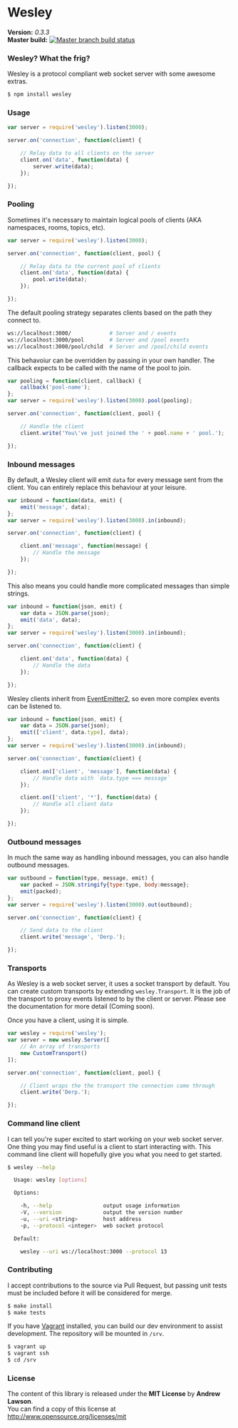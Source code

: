 # Wesley #


**Version:** *0.3.3*<br/>
**Master build:** [![Master branch build status][travis-master]][travis]


### Wesley? What the frig? ###
Wesley is a protocol compliant web socket server with some awesome extras.
```bash
$ npm install wesley
```


### Usage ###
```js
var server = require('wesley').listen(3000);

server.on('connection', function(client) {

    // Relay data to all clients on the server
    client.on('data', function(data) {
        server.write(data);
    });

});
```


### Pooling ###
Sometimes it's necessary to maintain logical pools of clients (AKA namespaces, rooms, topics, etc).
```js
var server = require('wesley').listen(3000);

server.on('connection', function(client, pool) {

    // Relay data to the current pool of clients
    client.on('data', function(data) {
        pool.write(data);
    });

});
```

The default pooling strategy separates clients based on the path they connect to.
```bash
ws://localhost:3000/            # Server and / events
ws://localhost:3000/pool        # Server and /pool events
ws://localhost:3000/pool/child  # Server and /pool/child events
```

This behavoiur can be overridden by passing in your own handler.
The callback expects to be called with the name of the pool to join.
```js
var pooling = function(client, callback) {
    callback('pool-name');
};
var server = require('wesley').listen(3000).pool(pooling);

server.on('connection', function(client, pool) {

    // Handle the client
    client.write('You\'ve just joined the ' + pool.name + ' pool.');

});
```


### Inbound messages ###
By default, a Wesley client will emit `data` for every message sent from the client.
You can entirely replace this behaviour at your leisure.
```js
var inbound = function(data, emit) {
    emit('message', data);
};
var server = require('wesley').listen(3000).in(inbound);

server.on('connection', function(client) {

    client.on('message', function(message) {
        // Handle the message
    });

});
```

This also means you could handle more complicated messages than simple strings.
```js
var inbound = function(json, emit) {
    var data = JSON.parse(json);
    emit('data', data);
};
var server = require('wesley').listen(3000).in(inbound);

server.on('connection', function(client) {

    client.on('data', function(data) {
        // Handle the data
    });

});
```

Wesley clients inherit from [EventEmitter2][event-emitter], so even more complex
events can be listened to.
```js
var inbound = function(json, emit) {
    var data = JSON.parse(json);
    emit(['client', data.type], data);
};
var server = require('wesley').listen(3000).in(inbound);

server.on('connection', function(client) {

    client.on(['client', 'message'], function(data) {
        // Handle data with `data.type === message`
    });

    client.on(['client', '*'], function(data) {
        // Handle all client data
    });

});
```


### Outbound messages ###
In much the same way as handling inbound messages, you can also handle outbound messages.
```js
var outbound = function(type, message, emit) {
    var packed = JSON.stringify{type:type, body:message};
    emit(packed);
};
var server = require('wesley').listen(3000).out(outbound);

server.on('connection', function(client) {

    // Send data to the client
    client.write('message', 'Derp.');

});
```


### Transports ###
As Wesley is a web socket server, it uses a socket transport by default.
You can create custom transports by extending `wesley.Transport`.
It is the job of the transport to proxy events listened to by the client
or server. Please see the documentation for more detail (Coming soon).

Once you have a client, using it is simple.
```js
var wesley = require('wesley');
var server = new wesley.Server([
    // An array of transports
    new CustomTransport()
]);

server.on('connection', function(client, pool) {

    // Client wraps the the transport the connection came through
    client.write('Derp.');

});
```


### Command line client ###
I can tell you're super excited to start working on your web socket server.
One thing you may find useful is a client to start interacting with.
This command line client will hopefully give you what you need to get started.
```bash
$ wesley --help

  Usage: wesley [options]

  Options:

    -h, --help                output usage information
    -V, --version             output the version number
    -u, --uri <string>        host address
    -p, --protocol <integer>  web socket protocol

  Default:

    wesley --uri ws://localhost:3000 --protocol 13
```


### Contributing ###
I accept contributions to the source via Pull Request,
but passing unit tests must be included before it will be considered for merge.
```bash
$ make install
$ make tests
```

If you have [Vagrant][vagrant] installed, you can build our dev environment to assist development.
The repository will be mounted in `/srv`.
```bash
$ vagrant up
$ vagrant ssh
$ cd /srv
```


### License ###
The content of this library is released under the **MIT License** by **Andrew Lawson**.<br/>
You can find a copy of this license at http://www.opensource.org/licenses/mit


<!-- Links -->
[travis]: https://travis-ci.org/adlawson/wesley
[travis-master]: https://travis-ci.org/adlawson/wesley.png?branch=master
[vagrant]: http://vagrantup.com
[event-emitter]: https://github.com/hij1nx/EventEmitter2

